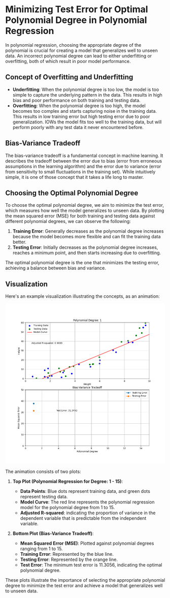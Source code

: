 # Minimizing Test Error for Optimal Polynomial Degree in Polynomial Regression

In polynomial regression, choosing the appropriate degree of the polynomial is crucial for creating a model that generalizes well to unseen data. An incorrect polynomial degree can lead to either underfitting or overfitting, both of which result in poor model performance.

## Concept of Overfitting and Underfitting

- **Underfitting**: When the polynomial degree is too low, the model is too simple to capture the underlying pattern in the data. This results in high bias and poor performance on both training and testing data.
- **Overfitting**: When the polynomial degree is too high, the model becomes too complex and starts capturing noise in the training data. This results in low training error but high testing error due to poor generalization. IOWs the model fits too well to the training data, but will perform poorly with any test data it never encountered before.

## Bias-Variance Tradeoff

The bias-variance tradeoff is a fundamental concept in machine learning. It describes the tradeoff between the error due to bias (error from erroneous assumptions in the learning algorithm) and the error due to variance (error from sensitivity to small fluctuations in the training set).
While intuitively simple, it is one of those concept that it takes a life long to master.

## Choosing the Optimal Polynomial Degree

To choose the optimal polynomial degree, we aim to minimize the test error, which measures how well the model generalizes to unseen data. By plotting the mean squared error (MSE) for both training and testing data against different polynomial degrees, we can observe the following:

1. **Training Error**: Generally decreases as the polynomial degree increases because the model becomes more flexible and can fit the training data better.
2. **Testing Error**: Initially decreases as the polynomial degree increases, reaches a minimum point, and then starts increasing due to overfitting.

The optimal polynomial degree is the one that minimizes the testing error, achieving a balance between bias and variance.

## Visualization

Here's an example visualization illustrating the concepts, as an animation:

![Polynomial Regression Visualization](./images/polynomial_regression.gif)

The animation consists of two plots:

1. **Top Plot (Polynomial Regression for Degree: 1 - 15)**:
   - **Data Points**: Blue dots represent training data, and green dots represent testing data.
   - **Model Curve**: The red line represents the polynomial regression model for the polynomial degree from 1 to 15.
   - **Adjusted R-squared**: indicating the proportion of variance in the dependent variable that is predictable from the independent variable.

2. **Bottom Plot (Bias-Variance Tradeoff)**:
   - **Mean Squared Error (MSE)**: Plotted against polynomial degrees ranging from 1 to 15.
   - **Training Error**: Represented by the blue line.
   - **Testing Error**: Represented by the orange line.
   - **Test Error**: The minimum test error is 11.3056, indicating the optimal polynomial degree.

These plots illustrate the importance of selecting the appropriate polynomial degree to minimize the test error and achieve a model that generalizes well to unseen data.
